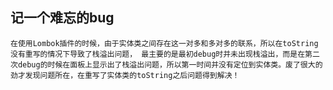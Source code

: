 ## 记一个难忘的bug

`在使用Lombok插件的时候，由于实体类之间存在这一对多和多对多的联系，所以在toString没有重写的情况下导致了栈溢出问题，
最主要的是最初debug时并未出现栈溢出，而是在第二次debug的时候在面板上显示出了栈溢出问题，所以第一时间并没有定位到实体类。废了很大的劲才发现问题所在，在重写了实体类的toString之后问题得到解决！`